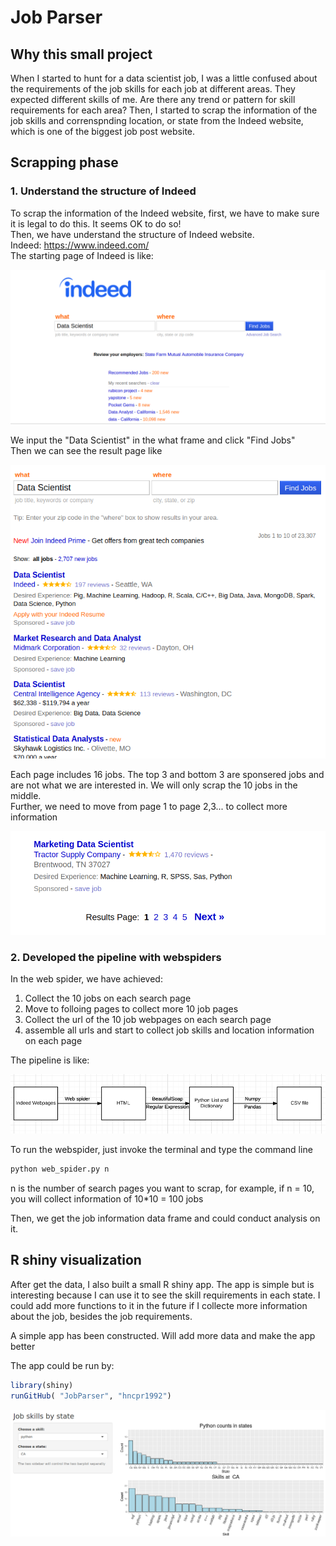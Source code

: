 # Job Parser

## Why this small project
When I started to hunt for a data scientist job, I was a little confused about the requirements of the job skills for each job at different areas. They expected different skills of me. Are there any trend or pattern for skill requirements for each area?
Then, I started to scrap the information of the job skills and correnspnding location, or state from the Indeed website, which is one of the biggest job post website.<br>

## Scrapping phase

### 1. Understand the structure of Indeed
To scrap the information of the Indeed website, first, we have to make sure it is legal to do this. It seems OK to do so!<br>
Then, we have understand the structure of Indeed website.<br>
Indeed: https://www.indeed.com/<br>
The starting page of Indeed is like:

<img src="img/G1.png">

We input the "Data Scientist" in the what frame and click "Find Jobs"<br>
Then we can see the result page like

<img src="img/G2.png">

Each page includes 16 jobs. The top 3 and bottom 3 are sponsered jobs and are not what we are interested in.
We will only scrap the 10 jobs in the middle.<br>
Further, we need to move from page 1 to page 2,3... to collect more information

<img src="img/G3.png">

### 2. Developed the pipeline with webspiders
In the web spider, we have achieved:
1. Collect the 10 jobs on each search page
2. Move to folloing pages to collect more 10 job pages
3. Collect the url of the 10 job webpages on each search page
4. assemble all urls and start to collect job skills and location information on each page

The pipeline is like:

<img src="img/WF.png">

To run the webspider, just invoke the terminal and type the command line

```python
python web_spider.py n
```
n is the number of search pages you want to scrap, for example, if n = 10, you will collect information of
10*10 = 100 jobs

Then, we get the job information data frame and could conduct analysis on it.

## R shiny visualization
After get the data, I also built a small R shiny app. The app is simple but is interesting because I can use it to 
see the skill requirements in each state. I could add more functions to it in the future if I collecte more information
about the job, besides the job requirements.

A simple app has been constructed. Will add more data and make the app better <br>

The app could be run by:
```r
library(shiny)
runGitHub( "JobParser", "hncpr1992") 
```

<img src="img/app.png">

